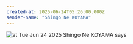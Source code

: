 ```yaml
---
created-at: 2025-06-24T05:26:00.000Z
sender-name: "Shingo Ne KOYAMA"
---
```


![at Tue Jun 24 2025 Shingo Ne KOYAMA says](/messages/images/IMG-20250624-WA0006.jpg)

